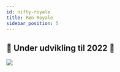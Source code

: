 ```yaml
---
id: nifty-royale
title: Pæn Royale
sidebar_position: 5
---
```


## 🚧 Under udvikling til 2022 🚧

![](/img/niftyroyale_v01.png)
